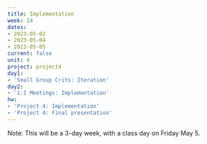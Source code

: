 ```yaml
---
title: Implementation
week: 14
dates: 
- 2023-05-02
- 2023-05-04
- 2023-05-05
current: false
unit: 4
project: project4
day1:
- 'Small Group Crits: Iteration'
day2:
- '1:1 Meetings: Implementation'
hw:
- 'Project 4: Implementation'
- 'Project 4: Final presentation'
---
```


Note: This will be a 3-day week, with a class day on Friday May 5.